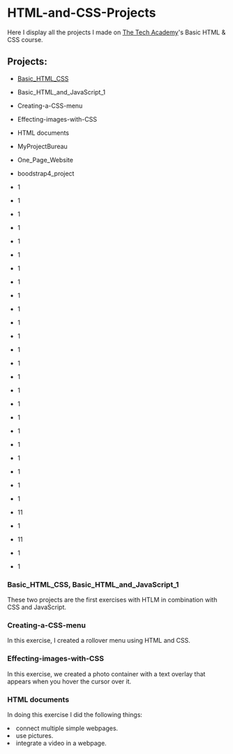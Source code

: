 # HTML-and-CSS-Projects
Here I display all the projects I made on <a href="https://www.learncodinganywhere.com/" target="_blank">The Tech Academy</a>'s Basic HTML & CSS course.

## Projects:
- [Basic_HTML_CSS](#basic_html_css-basic_html_and_javascript_1)
- Basic_HTML_and_JavaScript_1
- Creating-a-CSS-menu
- Effecting-images-with-CSS
- HTML documents
- MyProjectBureau
- One_Page_Website
- boodstrap4_project

- 1
- 1
- 1
- 1
- 1
- 1
- 1
- 1
- 1
- 1
- 1
- 1
- 1
- 1
- 1
- 1
- 1
- 1
- 1
- 1
- 1
- 1
- 1
- 1
- 11
- 1

- 11
- 1
- 1
### Basic_HTML_CSS, Basic_HTML_and_JavaScript_1
These two projects are the first exercises with HTLM in combination with CSS and JavaScript.

### Creating-a-CSS-menu
In this exercise, I created a rollover menu using HTML and CSS.

### Effecting-images-with-CSS
In this exercise, we created a photo container with a text overlay that appears when you hover the cursor over it. 

### HTML documents
In doing this exercise I did the following things:
<li>connect multiple simple webpages.</li>
<li>use pictures.</li>
<li>integrate a video in a webpage.</li>

